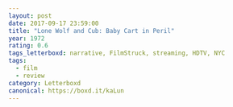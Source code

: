 ```yaml
---
layout: post 
date: 2017-09-17 23:59:00
title: "Lone Wolf and Cub: Baby Cart in Peril"
year: 1972
rating: 0.6
tags_letterboxd: narrative, FilmStruck, streaming, HDTV, NYC
tags:
  - film
  - review
category: Letterboxd
canonical: https://boxd.it/kaLun
---
```

